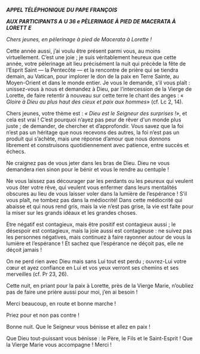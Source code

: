 ***APPEL TÉLÉPHONIQUE*** ***DU PAPE FRANÇOIS***

***AUX PARTICIPANTS A*** ***U 36* *e PÈLERINAGE À PIED DE MACERATA À LORETT*** ***E***

*Chers jeunes, en pèlerinage à pied de Macerata à Lorette !*

Cette année aussi, j’ai voulu être présent parmi vous, au moins virtuellement. C’est une joie ; je suis véritablement heureux que cette année, votre pèlerinage ait lieu précisément la nuit qui précède la fête de l’Esprit Saint — la Pentecôte — et la rencontre de prière qui se tiendra demain, au Vatican, pour implorer le don de la paix en Terre Sainte, au Moyen-Orient et dans le monde entier. Je vous le demande, s’il vous plaît : unissez-vous à nous et demandez à Dieu, par l’intercession de la Vierge de Lorette, de faire retentir à nouveau sur cette terre le chant des anges : « *Gloire à Dieu au plus haut des cieux et paix aux hommes*» (cf. Lc 2, 14).

Chers jeunes, votre thème est : *« Dieu est le Seigneur des surprises !»*, et cela est vrai ! C’est pourquoi n’ayez pas peur de rêver d'un monde plus juste ; de demander, de chercher et d’approfondir. Vous savez que la foi n’est pas un héritage que nous recevons des autres, la foi n’est pas un produit qui s’achète, mais une réponse d’amour que nous donnons librement et construisons quotidiennement avec patience, entre succès et échecs.

Ne craignez pas de vous jeter dans les bras de Dieu. Dieu ne vous demandera rien sinon pour le bénir et vous le rendre au centuple !

Ne vous laissez pas décourager par les perdants ou les peureux qui veulent vous ôter votre rêve, qui veulent vous enfermer dans leurs mentalités obscures au lieu de vous laisser voler dans la lumière de l’espérance ! S’il vous plaît, ne tombez pas dans la médiocrité! Dans cette médiocrité qui abaisse et qui nous rend gris, mais la vie n’est pas grise, la vie est faite pour la miser sur les grands idéaux et les grandes choses.

Etre négatif est contagieux, mais être positif est contagieux aussi ; le désespoir est contagieux, mais la joie aussi est contagieuse : ne suivez pas les personnes négatives, mais continuez à faire rayonner autour de vous la lumière et l’espérance ! Et sachez que l’espérance ne déçoit pas, elle ne déçoit jamais !

On ne perd rien avec Dieu mais sans Lui tout est perdu ; ouvrez-Lui votre cœur et ayez confiance en Lui et vos yeux verront ses chemins et ses merveilles (cf. Pr 23, 26).

Cette nuit, en priant pour la paix à Lorette, près de la Vierge Marie, n’oubliez pas de faire une prière aussi pour moi, j’en ai besoin !

Merci beaucoup, en route et bonne marche !

Priez pour et non pas contre !

Bonne nuit. Que le Seigneur vous bénisse et allez en paix !

Que Dieu tout-puissant vous bénisse : le Père, le Fils et le Saint-Esprit ! Que la Vierge Marie vous accompagne ! Merci !
